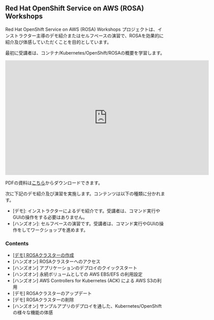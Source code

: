 ## Red Hat OpenShift Service on AWS (ROSA) Workshops

Red Hat OpenShift Service on AWS (ROSA) Workshops プロジェクトは、インストラクター主導のデモ紹介またはセルフペースの演習で、ROSAを効果的に紹介及び体感していただくことを目的としています。

最初に受講者は、コンテナ/Kubernetes/OpenShift/ROSAの概要を学習します。

<embed src="https://h-kojima.github.io/rosa-workshop/docs/pdf/2022-rosa-workshop-lecture.pdf#&scrollbar=0&view=Fit&viewrect=0,0,570,0" width="640" height="360" hspace="0" vspace="0">

PDFの資料は[こちら](docs/pdf/2022-rosa-workshop-lecture.pdf)からダウンロードできます。

次に下記のデモ紹介及び演習を実施します。コンテンツは以下の種類に分かれます。

- \[デモ\]: インストラクターによるデモ紹介です。受講者は、コマンド実行やGUIの操作をする必要はありません。
- \[ハンズオン\]: セルフペースの演習です。受講者は、コマンド実行やGUIの操作をしてワークショップを進めます。

### Contents

- [\[デモ\] ROSAクラスターの作成](docs/rosa-create)
- \[ハンズオン\] ROSAクラスターへのアクセス
- \[ハンズオン\] アプリケーションのデプロイのクイックスタート
- \[ハンズオン\] 永続ボリュームとしての AWS EBS/EFS の利用設定
- \[ハンズオン\] AWS Controllers for Kubernetes (ACK) による AWS S3の利用
- \[デモ\] ROSAクラスターのアップデート
- \[デモ\] ROSAクラスターの削除
- \[ハンズオン\] サンプルアプリのデプロイを通した、Kubernetes/OpenShiftの様々な機能の体感

